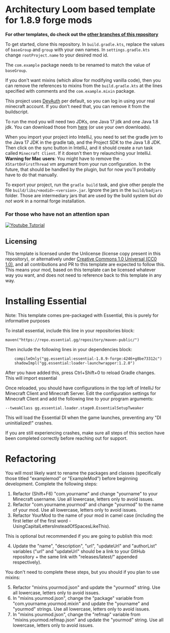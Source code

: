 # Architectury Loom based template for 1.8.9 forge mods

**For other templates, do check out the [other branches of this repository](https://github.com/romangraef/Forge1.8.9Template/branches/all)**

To get started, clone this repository.
In `build.gradle.kts`, replace the values of `baseGroup` and `group` with your own names.
In `settings.gradle.kts` change `rootProject.name` to your desired mod id.

The `com.example` package needs to be renamed to match the value of `baseGroup`.

If you don't want mixins (which allow for modifying vanilla code), then you can remove the references to mixins from
the `build.gradle.kts` at the lines specified with comments and the `com.example.mixin` package.

This project uses [DevAuth](https://github.com/DJtheRedstoner/DevAuth) per default, so you can log in using your real
minecraft account. If you don't need that, you can remove it from the buildscript.

To run the mod you will need two JDKs, one Java 17 jdk and one Java 1.8 jdk. You can download those
from [here](https://adoptium.net/temurin/releases) (or use your own downloads).

When you import your project into IntelliJ, you need to set the gradle jvm to the Java 17 JDK in the gradle tab, and the
Project SDK to the Java 1.8 JDK. Then click on the sync button in IntelliJ, and it should create a run task
called `Minecraft Client`. If it doesn't then try relaunching your IntelliJ. **Warning for Mac users**: You might have to remove the `-XStartOnFirstThread` vm argument from your run configuration. In the future, that should be handled by the plugin, but for now you'll probably have to do that manually.

To export your project, run the `gradle build` task, and give other people the
file `build/libs/<modid>-<version>.jar`. Ignore the jars in the `build/badjars` folder. Those are intermediary jars that
are used by the build system but *do not work* in a normal forge installation.

### For those who have not an attention span

[![Youtube Tutorial](https://i.ytimg.com/vi/nWzHlomdCgc/maxresdefault.jpg)](https://www.youtube.com/watch?v=nWzHlomdCgc)

## Licensing

This template is licensed under the Unlicense (license copy present in this repository), or alternatively under [Creative Commons 1.0 Universal (CC0 1.0)](https://creativecommons.org/publicdomain/zero/1.0/), and all contributions and PR to this template are expected to follow this. This means your mod, based on this template can be licensed whatever way you want, and does not need to reference back to this template in any way.

# Installing Essential

Note: This template comes pre-packaged with Essential, this is purely for informative purposes

To install essential, include this line in your repositories block:
```
maven("https://repo.essential.gg/repository/maven-public/")
```

Then include the following lines in your dependencies block:
```
    compileOnly("gg.essential:essential-1.8.9-forge:4246+g8be73312c")
    shadowImpl("gg.essential:loader-launchwrapper:1.2.0")
```

After you have added this, press Ctrl+Shift+0 to reload Gradle changes. This will import essential

Once reloaded, you should have configurations in the top left of IntelliJ for Minecraft Client and Minecraft Server. Edit the configuration settings for Minecraft Client and add the following line to your program arguments:
```
--tweakClass gg.essential.loader.stage0.EssentialSetupTweaker
```

This will load the Essential DI when the game launches, preventing any "DI uninitialized!" crashes.

If you are still experiencing crashes, make sure all steps of this section have been completed correctly before reaching out for support.

# Refactoring

You will most likely want to rename the packages and classes (specifically those titled "examplemod" or "ExampleMod") before beginning development. Complete the following steps:

1. Refactor (Shift+F6) "com.yourname" and change "yourname" to your Minecraft username. Use all lowercase, letters only to avoid issues.
2. Refactor "com.yourname.yourmod" and change "yourmod" to the name of your mod. Use all lowercase, letters only to avoid issues.
3. Refactor YourMod to the name of your mod in camel case (including the first letter of the first word - UsingCapitalLettersInsteadOfSpacesLikeThis).

This is optional but recommended if you are going to publish this mod:

4. Update the "name", "description", "url", "updateUrl" and "authorList" variables ("url" and "updateUrl" should be a link to your GitHub repository + the same link with "releases/latest/" appended respectively).

You don't need to complete these steps, but you should if you plan to use mixins:

5. Refactor "mixins.yourmod.json" and update the "yourmod" string. Use all lowercase, letters only to avoid issues.
6. In "mixins.yourmod.json", change the "package" variable from "com.yourname.yourmod.mixin" and update the "yourname" and "yourmod" strings. Use all lowercase, letters only to avoid issues.
7. In "mixins.yourmod.json", change the "refmap" variable from "mixins.yourmod.refmap.json" and update the "yourmod" string. Use all lowercase, letters only to avoid issues.